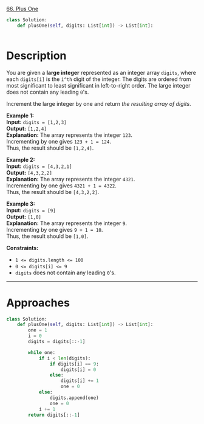 [66. Plus One](https://leetcode.com/problems/plus-one/)

```python
class Solution:
    def plusOne(self, digits: List[int]) -> List[int]:
        
```

# Description

You are given a **large integer** represented as an integer array `digits`, where each `digits[i]` is the `i^th` digit of the integer. The digits are ordered from most significant to least significant in left-to-right order. The large integer does not contain any leading `0`'s.

Increment the large integer by one and return _the resulting array of digits_.

**Example 1:**  
**Input:** `digits = [1,2,3]`  
**Output:** `[1,2,4]`  
**Explanation:** The array represents the integer `123`.  
Incrementing by one gives `123 + 1 = 124`.  
Thus, the result should be `[1,2,4]`.  

**Example 2:**  
**Input:** `digits = [4,3,2,1]`  
**Output:** `[4,3,2,2]`  
**Explanation:** The array represents the integer `4321`.  
Incrementing by one gives `4321 + 1 = 4322`.  
Thus, the result should be `[4,3,2,2]`.  

**Example 3:**  
**Input:** `digits = [9]`  
**Output:** `[1,0]`  
**Explanation:** The array represents the integer `9`.  
Incrementing by one gives `9 + 1 = 10`.  
Thus, the result should be `[1,0]`.  

**Constraints:**
- `1 <= digits.length <= 100`
- `0 <= digits[i] <= 9`
- `digits` does not contain any leading `0`'s.

---



# Approaches

```python
class Solution:
    def plusOne(self, digits: List[int]) -> List[int]:
        one = 1
        i = 0
        digits = digits[::-1]

        while one:
            if i < len(digits):
                if digits[i] == 9:
                    digits[i] = 0
                else:
                    digits[i] += 1
                    one = 0
            else:
                digits.append(one)
                one = 0
            i += 1
        return digits[::-1]

```